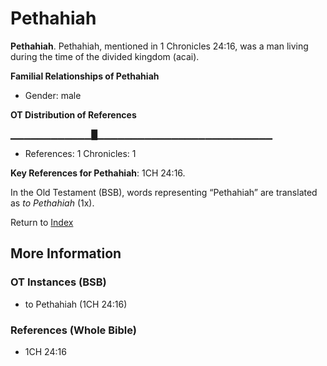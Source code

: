 # Pethahiah
**Pethahiah**. 
Pethahiah, mentioned in 1 Chronicles 24:16, was a man living during the time of the divided kingdom (acai). 




**Familial Relationships of Pethahiah**


* Gender: male


**OT Distribution of References**

▁▁▁▁▁▁▁▁▁▁▁▁█▁▁▁▁▁▁▁▁▁▁▁▁▁▁▁▁▁▁▁▁▁▁▁▁▁▁
* References: 1 Chronicles: 1



**Key References for Pethahiah**: 
1CH 24:16. 


In the Old Testament (BSB), words representing “Pethahiah” are translated as 
*to Pethahiah* (1x). 




Return to [Index](00-Index.md)

## More Information

### OT Instances (BSB)

* to Pethahiah (1CH 24:16)



### References (Whole Bible)

* 1CH 24:16



